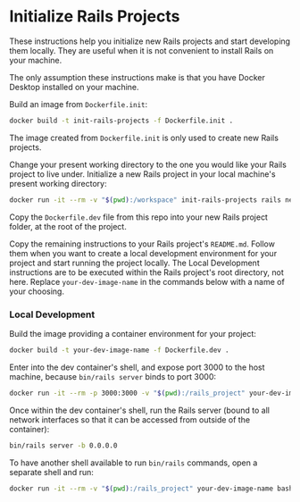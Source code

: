 # Initialize Rails Projects

These instructions help you initialize new Rails projects and start developing
them locally. They are useful when it is not convenient to install Rails on your
machine.

The only assumption these instructions make is that you have Docker Desktop
installed on your machine.

Build an image from `Dockerfile.init`:
```bash
docker build -t init-rails-projects -f Dockerfile.init .
```

The image created from `Dockerfile.init` is only used to create new Rails
projects.

Change your present working directory to the one you would like your Rails 
project to live under. Initialize a new Rails project in your local machine's 
present working directory:
```bash
docker run -it --rm -v "$(pwd):/workspace" init-rails-projects rails new your-rails-project-name
```

Copy the `Dockerfile.dev` file from this repo into your new Rails project 
folder, at the root of the project.

Copy the remaining instructions to your Rails project's `README.md`. Follow them
when you want to create a local development environment for your project and
start running the project locally. The Local Development instructions are to be
executed within the Rails project's root directory, not here. Replace 
`your-dev-image-name` in the commands below with a name of your choosing.

### Local Development

Build the image providing a container environment for your project:
```bash
docker build -t your-dev-image-name -f Dockerfile.dev .
```

Enter into the dev container's shell, and expose port 3000 to the host machine, 
because `bin/rails server` binds to port 3000:
```bash
docker run -it --rm -p 3000:3000 -v "$(pwd):/rails_project" your-dev-image-name bash
```

Once within the dev container's shell, run the Rails server (bound to all
network interfaces so that it can be accessed from outside of the container):
```bash
bin/rails server -b 0.0.0.0
```

To have another shell available to run `bin/rails` commands, open a separate
shell and run:
```bash
docker run -it --rm -v "$(pwd):/rails_project" your-dev-image-name bash
```
